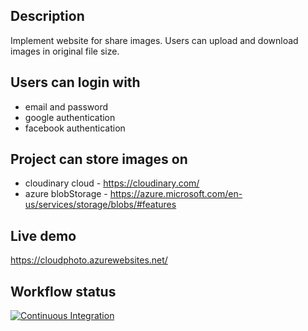 ## Description
Implement website for share images. Users can upload and download images in original file size. 

## Users can login with 
- email and password
- google authentication
- facebook authentication

## Project can store images on
- cloudinary cloud - https://cloudinary.com/
- azure blobStorage - https://azure.microsoft.com/en-us/services/storage/blobs/#features

## Live demo 
https://cloudphoto.azurewebsites.net/

## Workflow status
[![Continuous Integration](https://github.com/chemiliq-git/CloudPhoto/actions/workflows/ci-cd.yaml/badge.svg)](https://github.com/chemiliq-git/CloudPhoto/actions/workflows/ci-cd.yaml)
